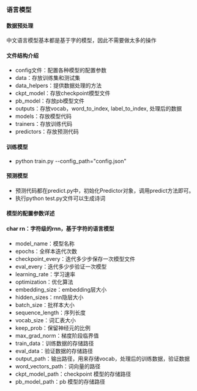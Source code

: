 ### 语言模型

#### 数据预处理
中文语言模型基本都是基于字的模型，因此不需要做太多的操作

#### 文件结构介绍
* config文件：配置各种模型的配置参数
* data：存放训练集和测试集
* data_helpers：提供数据处理的方法
* ckpt_model：存放checkpoint模型文件
* pb_model：存放pb模型文件
* outputs：存放vocab，word_to_index, label_to_index, 处理后的数据
* models：存放模型代码
* trainers：存放训练代码
* predictors：存放预测代码

#### 训练模型
* python train.py --config_path="config.json"

#### 预测模型
* 预测代码都在predict.py中，初始化Predictor对象，调用predict方法即可。
* 执行python test.py文件可以生成诗词

#### 模型的配置参数详述

#### char rn：字符级的rnn，基于字符的语言模型
* model_name：模型名称
* epochs：全样本迭代次数
* checkpoint_every：迭代多少步保存一次模型文件
* eval_every：迭代多少步验证一次模型
* learning_rate：学习速率
* optimization：优化算法
* embedding_size：embedding层大小
* hidden_sizes：rnn隐层大小
* batch_size：批样本大小
* sequence_length：序列长度
* vocab_size：词汇表大小
* keep_prob：保留神经元的比例
* max_grad_norm：梯度阶段临界值
* train_data：训练数据的存储路径
* eval_data：验证数据的存储路径
* output_path：输出路径，用来存储vocab，处理后的训练数据，验证数据
* word_vectors_path：词向量的路径
* ckpt_model_path：checkpoint 模型的存储路径
* pb_model_path：pb 模型的存储路径